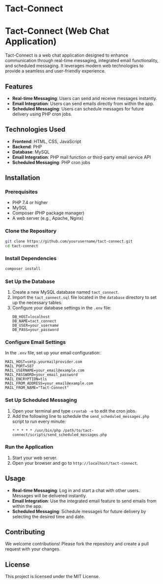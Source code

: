 # Tact-Connect


# Tact-Connect (Web Chat Application)

Tact-Connect is a web chat application designed to enhance communication through real-time messaging, integrated email functionality, and scheduled messaging. It leverages modern web technologies to provide a seamless and user-friendly experience.

## Features

- **Real-time Messaging**: Users can send and receive messages instantly.
- **Email Integration**: Users can send emails directly from within the app.
- **Scheduled Messaging**: Users can schedule messages for future delivery using PHP cron jobs.

## Technologies Used

- **Frontend**: HTML, CSS, JavaScript
- **Backend**: PHP
- **Database**: MySQL
- **Email Integration**: PHP mail function or third-party email service API 
- **Scheduled Messaging**: PHP cron jobs

## Installation

### Prerequisites

- PHP 7.4 or higher
- MySQL
- Composer (PHP package manager)
- A web server (e.g., Apache, Nginx)

### Clone the Repository

```bash
git clone https://github.com/yourusername/tact-connect.git
cd tact-connect
```

### Install Dependencies

```bash
composer install
```

### Set Up the Database

1. Create a new MySQL database named `tact_connect`.
2. Import the `tact_connect.sql` file located in the `database` directory to set up the necessary tables.
3. Configure your database settings in the `.env` file:
   ```
   DB_HOST=localhost
   DB_NAME=tact_connect
   DB_USER=your_username
   DB_PASS=your_password
   ```

### Configure Email Settings

In the `.env` file, set up your email configuration:

```
MAIL_HOST=smtp.yourmailprovider.com
MAIL_PORT=587
MAIL_USERNAME=your_email@example.com
MAIL_PASSWORD=your_email_password
MAIL_ENCRYPTION=tls
MAIL_FROM_ADDRESS=your_email@example.com
MAIL_FROM_NAME="Tact-Connect"
```

### Set Up Scheduled Messaging

1. Open your terminal and type `crontab -e` to edit the cron jobs.
2. Add the following line to schedule the `send_scheduled_messages.php` script to run every minute:
   ```
   * * * * * /usr/bin/php /path/to/tact-connect/scripts/send_scheduled_messages.php
   ```

### Run the Application

1. Start your web server.
2. Open your browser and go to `http://localhost/tact-connect`.

## Usage

- **Real-time Messaging**: Log in and start a chat with other users. Messages will be delivered instantly.
- **Email Integration**: Use the integrated email feature to send emails from within the app.
- **Scheduled Messaging**: Schedule messages for future delivery by selecting the desired time and date.

## Contributing

We welcome contributions! Please fork the repository and create a pull request with your changes.

## License

This project is licensed under the MIT License.

